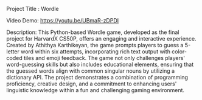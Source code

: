 Project Title : Wordle

Video Demo: https://youtu.be/UBmaR-zDPDI

Description: This Python-based Wordle game, developed as the final project for HarvardX CS50P, offers an engaging and interactive experience. Created by Athithya Karthikeyan, 
the game prompts players to guess a 5-letter word within six attempts, incorporating rich text output with color-coded tiles and emoji feedback. The game not only challenges players' 
word-guessing skills but also includes educational elements, ensuring that the guessed words align with common singular nouns by utilizing a dictionary API. 
The project demonstrates a combination of programming proficiency, creative design, and a commitment to enhancing users' linguistic knowledge within a fun and challenging gaming environment.
